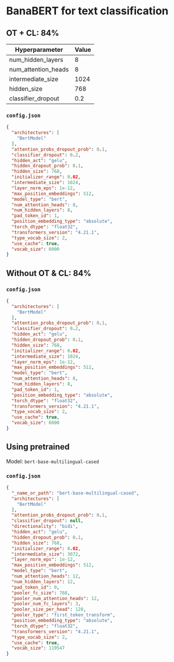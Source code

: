 # BanaBERT for text classification

## OT + CL: 84%

| Hyperparameter | Value |
| -------------- | ----- |
| num_hidden_layers | 8 |
| num_attention_heads | 8 |
| intermediate_size | 1024 |
| hidden_size | 768 |
| classifier_dropout | 0.2 |

### `config.json`
```json
{
  "architectures": [
    "BertModel"
  ],
  "attention_probs_dropout_prob": 0.1,
  "classifier_dropout": 0.2,
  "hidden_act": "gelu",
  "hidden_dropout_prob": 0.1,
  "hidden_size": 768,
  "initializer_range": 0.02,
  "intermediate_size": 1024,
  "layer_norm_eps": 1e-12,
  "max_position_embeddings": 512,
  "model_type": "bert",
  "num_attention_heads": 8,
  "num_hidden_layers": 8,
  "pad_token_id": 1,
  "position_embedding_type": "absolute",
  "torch_dtype": "float32",
  "transformers_version": "4.21.1",
  "type_vocab_size": 2,
  "use_cache": true,
  "vocab_size": 6000
}
```

## Without OT & CL: 84%

### `config.json`

```json
{
  "architectures": [
    "BertModel"
  ],
  "attention_probs_dropout_prob": 0.1,
  "classifier_dropout": 0.2,
  "hidden_act": "gelu",
  "hidden_dropout_prob": 0.1,
  "hidden_size": 768,
  "initializer_range": 0.02,
  "intermediate_size": 1024,
  "layer_norm_eps": 1e-12,
  "max_position_embeddings": 512,
  "model_type": "bert",
  "num_attention_heads": 8,
  "num_hidden_layers": 8,
  "pad_token_id": 1,
  "position_embedding_type": "absolute",
  "torch_dtype": "float32",
  "transformers_version": "4.21.1",
  "type_vocab_size": 2,
  "use_cache": true,
  "vocab_size": 6000
}
```

## Using pretrained

Model: `bert-base-multilingual-cased`

### `config.json`

```json
{
  "_name_or_path": "bert-base-multilingual-cased",
  "architectures": [
    "BertModel"
  ],
  "attention_probs_dropout_prob": 0.1,
  "classifier_dropout": null,
  "directionality": "bidi",
  "hidden_act": "gelu",
  "hidden_dropout_prob": 0.1,
  "hidden_size": 768,
  "initializer_range": 0.02,
  "intermediate_size": 3072,
  "layer_norm_eps": 1e-12,
  "max_position_embeddings": 512,
  "model_type": "bert",
  "num_attention_heads": 12,
  "num_hidden_layers": 12,
  "pad_token_id": 0,
  "pooler_fc_size": 768,
  "pooler_num_attention_heads": 12,
  "pooler_num_fc_layers": 3,
  "pooler_size_per_head": 128,
  "pooler_type": "first_token_transform",
  "position_embedding_type": "absolute",
  "torch_dtype": "float32",
  "transformers_version": "4.21.1",
  "type_vocab_size": 2,
  "use_cache": true,
  "vocab_size": 119547
}
```